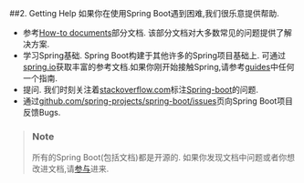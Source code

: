 ##2. Getting Help
如果你在使用Spring Boot遇到困难,我们很乐意提供帮助.  
* 参考[How-to documents]()部分文档. 该部分文档对大多数常见的问题提供了解决方案.  
* 学习Spring基础. Spring Boot构建于其他许多的Spring项目基础上. 可通过[spring.io](https://spring.io/)获取丰富的参考文档.如果你刚开始接触Spring,请参考[guides](https://spring.io/guides)中任何一个指南.
* 提问. 我们时刻关注着[stackoverflow.com](https://stackoverflow.com/)标注[Spring-boot](https://stackoverflow.com/tags/spring-boot)的问题.
* 通过[github.com/spring-projects/spring-boot/issues](https://github.com/spring-projects/spring-boot/issues)页向Spring Boot项目反馈Bugs.

>### Note
>所有的Spring Boot(包括文档)都是开源的. 如果你发现文档中问题或者你想改进文档,请[参与](https://github.com/spring-projects/spring-boot/tree/v2.0.2.RELEASE)进来.
